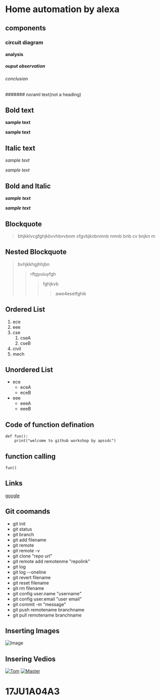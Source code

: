# Home automation by alexa
## components
### circuit diagram
#### analysis
##### ouput observation
###### conclusion
####### noraml text(not a heading)
## Bold text
**sample text**

__sample text__
## Italic text
*sample text*

_sample text_
## Bold and Italic
**_sample text_**

__*sample text*__
## Blockquote
> bhjkklvcgfghjkbvvhbvvbnm
xfgvbjknbnmnb nmnb bnb 
cv bnjkn m 
## Nested Blockquote
> bvhjkkhgjhhjbn
>> rftgyuiuyfgh
>>> fghjkvb
>>>> awe4esetfghik
## Ordered List
1. ece
2. eee
3. cse
    1. cseA
    1. cseB
4. civil
5. mech
## Unordered List
- ece
    * eceA
    * eceB
- eee
    + eeeA
    + eeeB
## Code of function defination
```
def fun():
    print("welcome to github workshop by apssdc")
```
## function calling
`
fun()
`
## Links
[google](https://www.google.com/)
## Git coomands
- git init
- git status
- git branch
- git add filename
- git remote
- git remote -v
- git clone "repo url"
- git remote add remotenme "repolink"
- git log
- git log --oneline
- git revert filename
- git reset filename 
- git rm filename
- git config user.name "username"
- git config user.email "user email"
- git commit -m "message"
- git push remotename branchname
- git pull remotename branchname
## Inserting Images
![Image](https://github.com/madevi431/markdownsyntax-day2/blob/master/img1.jpg)
## Insering Vedios
[![Tom](https://img.youtube.com/vi/LaFtAcIrGWA/0.jpg)](https://www.youtube.com/watch?v=LaFtAcIrGWA)
[![Master](https://img.youtube.com/vi/nCNqPgXDYhY/0.jpg)](https://www.youtube.com/watch?v=nCNqPgXDYhY)
# 17JU1A04A3

